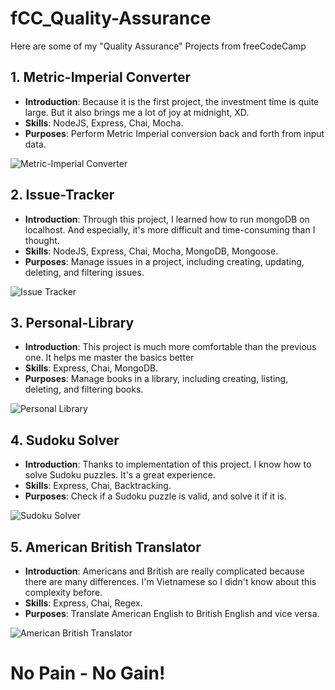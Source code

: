 # fCC_Quality-Assurance
Here are some of my "Quality Assurance" Projects from freeCodeCamp

## 1. Metric-Imperial Converter
- **Introduction**: Because it is the first project, the investment time is quite large. But it also brings me a lot of joy at midnight, XD.
- **Skills**: NodeJS, Express, Chai, Mocha.
- **Purposes**: Perform Metric Imperial conversion back and forth from input data.

![Metric-Imperial Converter](https://res.cloudinary.com/dvzhmi7a9/image/upload/v1727502726/freeCodeCamp/7-QualityAssurance/PRJ1.png)

## 2. Issue-Tracker
- **Introduction**: Through this project, I learned how to run mongoDB on localhost. And especially, it's more difficult and time-consuming than I thought.
- **Skills**: NodeJS, Express, Chai, Mocha, MongoDB, Mongoose.
- **Purposes**: Manage issues in a project, including creating, updating, deleting, and filtering issues.

![Issue Tracker](https://res.cloudinary.com/dvzhmi7a9/image/upload/v1727502726/freeCodeCamp/7-QualityAssurance/PRJ2.png)

## 3. Personal-Library
- **Introduction**: This project is much more comfortable than the previous one. It helps me master the basics better
- **Skills**: Express, Chai, MongoDB.
- **Purposes**: Manage books in a library, including creating, listing, deleting, and filtering books.

![Personal Library](https://res.cloudinary.com/dvzhmi7a9/image/upload/v1727502726/freeCodeCamp/7-QualityAssurance/PRJ3.png)

## 4. Sudoku Solver
- **Introduction**: Thanks to implementation of this project. I know how to solve Sudoku puzzles. It's a great experience.
- **Skills**: Express, Chai, Backtracking.
- **Purposes**: Check if a Sudoku puzzle is valid, and solve it if it is.

![Sudoku Solver](https://res.cloudinary.com/dvzhmi7a9/image/upload/v1727502726/freeCodeCamp/7-QualityAssurance/PRJ4.png)

## 5. American British Translator
- **Introduction**: Americans and British are really complicated because there are many differences. I'm Vietnamese so I didn't know about this complexity before.
- **Skills**: Express, Chai, Regex.
- **Purposes**: Translate American English to British English and vice versa.

![American British Translator](https://res.cloudinary.com/dvzhmi7a9/image/upload/v1727502726/freeCodeCamp/7-QualityAssurance/PRJ5.png)

# No Pain - No Gain!